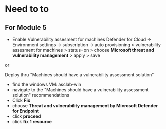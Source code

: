 # Need to to

## For Module 5
- Enable Vulnerability assesment for machines
Defender for Cloud -> Environment settings -> subscription -> auto provisioning > vulnerability assesment for machines > status=on > choose **Microsoft threat and vulnerability management** > apply > save

or

Deploy thru "Machines should have a vulnerability assessment solution"
- find the windows VM: asclab-win
- navigate to the "Machines should have a vulnerability assessment solution" recommendations
- Click **Fix**
- choose **Threat and vulnerability management by Microsoft Defender for Endpoint**
- click **proceed**
- click **fix 1 resource**
